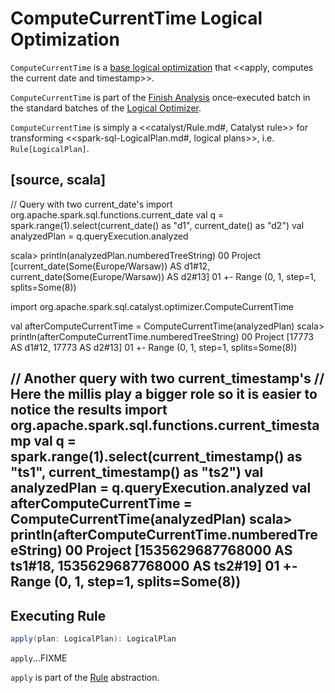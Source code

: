 # ComputeCurrentTime Logical Optimization

`ComputeCurrentTime` is a [base logical optimization](../Optimizer.md#batches) that <<apply, computes the current date and timestamp>>.

`ComputeCurrentTime` is part of the [Finish Analysis](../Optimizer.md#ComputeCurrentTime) once-executed batch in the standard batches of the [Logical Optimizer](../Optimizer.md).

`ComputeCurrentTime` is simply a <<catalyst/Rule.md#, Catalyst rule>> for transforming <<spark-sql-LogicalPlan.md#, logical plans>>, i.e. `Rule[LogicalPlan]`.

[source, scala]
----
// Query with two current_date's
import org.apache.spark.sql.functions.current_date
val q = spark.range(1).select(current_date() as "d1", current_date() as "d2")
val analyzedPlan = q.queryExecution.analyzed

scala> println(analyzedPlan.numberedTreeString)
00 Project [current_date(Some(Europe/Warsaw)) AS d1#12, current_date(Some(Europe/Warsaw)) AS d2#13]
01 +- Range (0, 1, step=1, splits=Some(8))

import org.apache.spark.sql.catalyst.optimizer.ComputeCurrentTime

val afterComputeCurrentTime = ComputeCurrentTime(analyzedPlan)
scala> println(afterComputeCurrentTime.numberedTreeString)
00 Project [17773 AS d1#12, 17773 AS d2#13]
01 +- Range (0, 1, step=1, splits=Some(8))

// Another query with two current_timestamp's
// Here the millis play a bigger role so it is easier to notice the results
import org.apache.spark.sql.functions.current_timestamp
val q = spark.range(1).select(current_timestamp() as "ts1", current_timestamp() as "ts2")
val analyzedPlan = q.queryExecution.analyzed
val afterComputeCurrentTime = ComputeCurrentTime(analyzedPlan)
scala> println(afterComputeCurrentTime.numberedTreeString)
00 Project [1535629687768000 AS ts1#18, 1535629687768000 AS ts2#19]
01 +- Range (0, 1, step=1, splits=Some(8))
----

## <span id="apply"> Executing Rule

```scala
apply(plan: LogicalPlan): LogicalPlan
```

`apply`...FIXME

`apply` is part of the [Rule](../catalyst/Rule.md#apply) abstraction.
